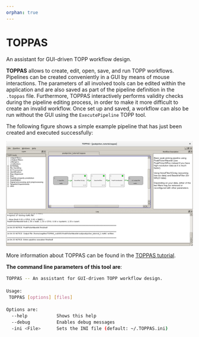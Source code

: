 ```yaml
---
orphan: true
---
```

TOPPAS
======

An assistant for GUI-driven TOPP workflow design.

**TOPPAS** allows to create, edit, open, save, and run TOPP workflows. Pipelines can be created conveniently in a GUI by
means of mouse interactions. The parameters of all involved tools can be edited within the application and are also
saved as part of the pipeline definition in the `.toppas` file. Furthermore, TOPPAS interactively performs validity
checks during the pipeline editing process, in order to make it more difficult to create an invalid workflow. Once set
up and saved, a workflow can also be run without the GUI using the `ExecutePipeline` TOPP tool.

The following figure shows a simple example pipeline that has just been created and executed successfully:

![TOPPAS simple example](../images/topp/TOPPAS_simple_example.png)

More information about TOPPAS can be found in the [TOPPAS tutorial](../tutorials/TOPPAS/TOPPAS-tutorial.md).

**The command line parameters of this tool are**:

```bash
TOPPAS -- An assistant for GUI-driven TOPP workflow design.

Usage:
 TOPPAS [options] [files]

Options are:
  --help           Shows this help
  --debug          Enables debug messages
  -ini <File>      Sets the INI file (default: ~/.TOPPAS.ini)
```
